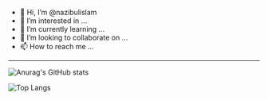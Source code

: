 - 👋 Hi, I’m @nazibulislam
- 👀 I’m interested in ...
- 🌱 I’m currently learning ...
- 💞️ I’m looking to collaborate on ...
- 📫 How to reach me ...

-----

![Anurag's GitHub stats](https://github-readme-stats.vercel.app/api?username=nazibulislam&count_private=true&show_icons=true&theme=nightowl)


![Top Langs](https://github-readme-stats.vercel.app/api/top-langs/?username=nazibulislam&langs_count=8)


<!---
nazibulislam/nazibulislam is a ✨ special ✨ repository because its `README.md` (this file) appears on your GitHub profile.
You can click the Preview link to take a look at your changes.
--->
